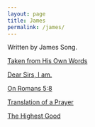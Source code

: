 ```yaml
---
layout: page
title: James
permalink: /james/
---
```


Written by James Song.

[Taken from His Own Words](https://www.stim.blog/words/)

[Dear Sirs, I am.](https://www.stim.blog/sirs/)

<!-- [Scenes from a Brotherhood](https://www.stim.blog/brotherhood/) -->

[On Romans 5:8](https://www.stim.blog/romans/)

[Translation of a Prayer](https://www.stim.blog/prayer/)

[The Highest Good](https://www.stim.blog/highest/)

<!-- [Why I left Harvard](https://www.stim.blog/harvard/)
[Phnom Penh and the Cross: Part I](https://www.stim.blog/pp1/) -->
